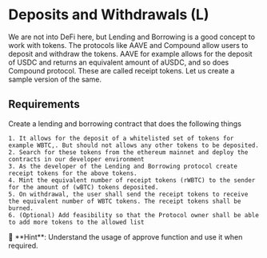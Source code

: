 # Deposits and Withdrawals (L)

We are not into DeFi here, but Lending and Borrowing is a good concept to work with tokens. The protocols like AAVE and Compound allow users to deposit and withdraw the tokens. AAVE for example allows for the deposit of USDC and returns an equivalent amount of aUSDC, and so does Compound protocol. These are called receipt tokens. Let us create a sample version of the same.

## Requirements

Create a lending and borrowing contract that does the following things

    1. It allows for the deposit of a whitelisted set of tokens for example WBTC,. But should not allows any other tokens to be deposited. 
    2. Search for these tokens from the ethereum mainnet and deploy the contracts in our developer environment
    3. As the developer of the Lending and Borrowing protocol create receipt tokens for the above tokens.
    4. Mint the equivalent number of receipt tokens (rWBTC) to the sender for the amount of (wBTC) tokens deposited. 
    5. On withdrawal, the user shall send the receipt tokens to receive the equivalent number of WBTC tokens. The receipt tokens shall be burned.
    6. (Optional) Add feasibility so that the Protocol owner shall be able to add more tokens to the allowed list

<aside>
📑 **Hint**: Understand the usage of approve function and use it when required.

</aside>